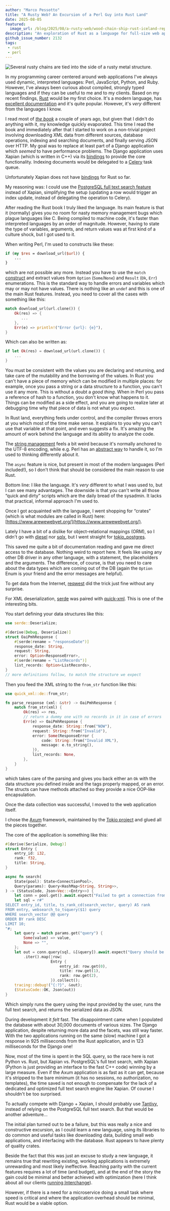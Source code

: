 ```yaml
---
author: "Marco Pessotto"
title: "A Rusty Web? An Excursion of a Perl Guy into Rust Land"
date: 2025-08-05
featured:
  image_url: /blog/2025/08/a-rusty-web/wood-chain-ship-rust-iceland-reptile-1359649-pxhere.com.webp
description: "An exploration of Rust as a language for full-size web apps, as well as web-focused Crates"
github_issue_number: 2132
tags:
 - rust
 - perl
---
```


![Several rusty chains are tied into the side of a rusty metal structure.](/blog/2025/08/a-rusty-web/wood-chain-ship-rust-iceland-reptile-1359649-pxhere.com.webp)
<!-- Photo https://pxhere.com/en/photo/1359649 CC0 Public Domain -->

In my programming career centered around web applications I've always used dynamic, interpreted languages: Perl, JavaScript, Python, and Ruby. However, I've always been curious about compiled, strongly typed languages and if they can be useful to me and to my clients. Based on my recent findings, [Rust](https://www.rust-lang.org/) would be my first choice. It's a modern language, has [excellent documentation](https://doc.rust-lang.org/stable/book/) and it's quite popular. However, it's *very* different from the languages I know.

I read most of [*the book*](https://doc.rust-lang.org/book/) a couple of years ago, but given that I didn't do anything with it, my knowledge quickly evaporated. This time I read the book and immediately after that I started to work on a non-trivial project involving downloading XML data from different sources, database operations, indexing and searching documents, and finally serving JSON over HTTP. My goal was to replace at least part of a Django application which *seemed* to have performance problems. The Django application uses Xapian (which is written in C++) via its [bindings](https://xapian.org/docs/bindings/python3/) to provide the core functionality. Indexing documents would be delegated to a [Celery](https://docs.celeryq.dev/en/stable/index.html) task queue.

Unfortunately Xapian does not have [bindings](https://xapian.org/docs/bindings/) for Rust so far.

My reasoning was: I could use the [PostgreSQL full text search feature](https://www.postgresql.org/docs/current/textsearch.html) instead of Xapian, simplifying the setup (updating a row would trigger an index update, instead of delegating the operation to Celery).

After reading the Rust book I truly liked the language. Its main feature is that it (normally) gives you no room for nasty memory management bugs which plague languages like C. Being compiled to machine code, it's faster than interpreted languages by an order of magnitude. However, having to state the type of variables, arguments, and return values was at first kind of a culture shock, but I got used to it.

When writing Perl, I'm used to constructs like these:

```perl
if (my $res = download_url($url)) {
    ...
}
```

which are not possible any more. Instead you have to use the `match` [construct](https://doc.rust-lang.org/stable/book/ch06-02-match.html) and extract values from `Option` (`Some`/​`None`) and `Result` (`Ok`, `Err`) enumerations. This is the standard way to handle errors and variables which may or may not have values. There is nothing like an `undef` and this is one of the main Rust features. Instead, you need to cover all the cases with something like this:

```rust
match download_url(url.clone()) {
    Ok(res) => {
       ...
    },
    Err(e) => println!("Error {url}: {e}"),
}
```

Which can also be written as:

```rust
if let Ok(res) = download_url(url.clone()) {
    ...
}
```

You must be consistent with the values you are declaring and returning, and take care of the mutability and the borrowing of the values. In Rust you can't have a piece of memory which can be modified in multiple places: for example, once you pass a string or a data structure to a function, you can't use it any more. This is without a doubt a *good thing*. When in Perl you pass a reference of hash to a function, you don't know what happens to it. Things can be modified as a side effect, and you are going to realize later at debugging time why that piece of data is not what you expect.

In Rust land, everything feels under control, and the compiler throws errors at you which most of the time make sense. It explains to you why you can't use that variable at that point, and even suggests a fix. It's amazing the amount of work behind the language and its ability to analyze the code.

The [string management](https://doc.rust-lang.org/stable/book/ch08-02-strings.html) feels a bit weird because it's normally anchored to the UTF-8 encoding, while e.g. Perl has an [abstract way](/blog/2025/04/encoding-in-perl/) to handle it, so I'm used to thinking differently about it.

The `async` feature is nice, but present in most of the modern languages (Perl included!), so I don't think that should be considered the main reason to use Rust.

Bottom line: I like the language. It's *very* different to what I was used to, but I can see many advantages. The downside is that you can't write all those “quick and dirty” scripts which are the daily bread of the sysadmin. It lacks that practical, informal approach I'm used to.

Once I got acquainted with the language, I went shopping for “crates” (which is what modules are called in Rust) here: [https://www.arewewebyet.org/](https://www.arewewebyet.org/).

Lately I have a bit of a dislike for object–relational mappings (ORM), so I didn't go with [diesel](https://diesel.rs/) nor [sqlx](https://docs.rs/sqlx/latest/sqlx/), but I went straight for [tokio_postgres](https://docs.rs/tokio-postgres/latest/tokio_postgres/).

This saved me quite a bit of documentation reading and gave me direct access to the database. Nothing weird to report here. It feels like using any other DB driver in any other language, with a statement, the placeholders and the arguments. The difference, of course, is that you need to care about the data types which are coming out of the DB (again the `Option` Enum is your friend and the error messages are helpful).

To get data from the Internet, [reqwest](https://crates.io/crates/reqwest) did the trick just fine without any surprise.

For XML deserialization, [serde](https://serde.rs/) was paired with [quick-xml](https://docs.rs/quick-xml/latest/quick_xml/de/). This is one of the interesting bits.

You start defining your data structures like this:

```rust
use serde::Deserialize;

#[derive(Debug, Deserialize)]
struct OaiPmhResponse {
    #[serde(rename = "responseDate")]
    response_date: String,
    request: String,
    error: Option<ResponseError>,
    #[serde(rename = "ListRecords")]
    list_records: Option<ListRecords>,
}
// more definitions follow, to match the structure we expect
```

Then you feed the XML string to the `from_str` function like this:

```rust
use quick_xml::de::from_str;

fn parse_response (xml: &str) -> OaiPmhResponse {
    match from_str(xml) {
        Ok(res) => res,
        // return a dummy one with no records in it in case of errors
        Err(e) => OaiPmhResponse {
            response_date: String::from("NOW"),
            request: String::from("Invalid"),
            error: Some(ResponseError {
                code: String::from("Invalid XML"),
                message: e.to_string(),
            }),
            list_records: None,
        },
    }
}
```

which takes care of the parsing and gives you back either an `Ok` with the data structure you defined inside and the tags properly mapped, or an error. The structs can have methods attached so they provide a nice OOP-like encapsulation.

Once the data collection was successful, I moved to the web application itself.

I chose the [Axum](https://github.com/tokio-rs/axum) framework, maintained by the [Tokio project](https://tokio.rs/) and glued all the pieces together.

The core of the application is something like this:

```rust
#[derive(Serialize, Debug)]
struct Entry {
    entry_id: i32,
    rank: f32,
    title: String,
}

async fn search(
    State(pool): State<ConnectionPool>,
    Query(params): Query<HashMap<String, String>>,
) -> (StatusCode, Json<Vec::<Entry>>) {
    let conn = pool.get().await.expect("Failed to get a connection from the pool");
    let sql = r#"
SELECT entry_id, title, ts_rank_cd(search_vector, query) AS rank
FROM entry, websearch_to_tsquery($1) query
WHERE search_vector @@ query
ORDER BY rank DESC
LIMIT 10;
"#;
    let query = match params.get("query") {
        Some(value) => value,
        None => "",
    };
    let out = conn.query(sql, &[&query]).await.expect("Query should be valid")
        .iter().map(|row|
                    Entry {
                        entry_id: row.get(0),
                        title: row.get(1),
                        rank: row.get(2),
                    }).collect();
    tracing::debug!("{:?}", &out);
    (StatusCode::OK, Json(out))
}
```

Which simply runs the query using the input provided by the user, runs the full text search, and returns the serialized data as JSON.

During development it *felt* fast. The disappointment came when I populated the database with about 30,000 documents of various sizes. The Django application, despite returning more data and the facets, was still way faster. With the two applications running on the same (slow) machine I got a response in 925 milliseconds from the Rust application, and in 123 milliseconds for the Django one!

Now, most of the time is spent in the SQL query, so the race here is not Python vs. Rust, but Xapian vs. PostgreSQL's full text search, with Xapian (Python is just providing an interface to the fast C++ code) winning by a large measure. Even if the Axum application is as fast as it can get, because it's stripped to the bare minimum (it has no sessions, no authorization, no templates), the time saved is not enough to compensate for the lack of a dedicated and optimized full text search engine like Xapian. Of course I shouldn't be too surprised.

To actually compete with Django + Xapian, I should probably use [Tantivy](https://github.com/quickwit-oss/tantivy), instead of relying on the PostgreSQL full text search. But that would be another adventure...

The initial plan turned out to be a failure, but this was really a nice and constructive excursion, as I could learn a new language, using its libraries to do common and useful tasks like downloading data, building small web applications, and interfacing with the database. Rust appears to have plenty of quality crates.

Beside the fact that this was just an excuse to study a new language, it remains true that rewriting existing, working applications is extremely unrewarding and most likely ineffective. Reaching parity with the current features requires a lot of time (and budget), and at the end of the story the gain could be minimal and better achieved with optimization (here I think about all our clients [running Interchange](/expertise/perl-interchange/)).

However, if there is a need for a microservice doing a small task where speed is critical and where the application overhead should be minimal, Rust would be a viable option.
